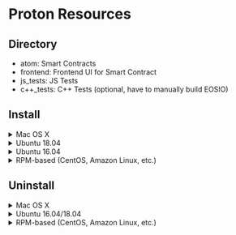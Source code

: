 # Proton Resources

## Directory
- atom: Smart Contracts
- frontend: Frontend UI for Smart Contract
- js_tests: JS Tests
- c++_tests: C++ Tests (optional, have to manually build EOSIO)

## Install
<details>
  <summary>Mac OS X</summary>
  <p>

    brew tap eosio/eosio
    brew tap eosio/eosio.cdt

    brew install eosio
    brew install eosio.cdt
  </p>
</details>

<details>
  <summary>Ubuntu 18.04</summary>
  <p>

    wget https://github.com/eosio/eos/releases/download/v2.0.7/eosio_2.0.7-1-ubuntu-18.04_amd64.deb
    sudo apt install ./eosio_2.0.7-1-ubuntu-18.04_amd64.deb

    wget https://github.com/eosio/eosio.cdt/releases/download/v1.7.0/eosio.cdt_1.7.0-1-ubuntu-18.04_amd64.deb
    sudo apt install ./eosio.cdt_1.7.0-1-ubuntu-18.04_amd64.deb
  </p>
</details>
<details>
  <summary>Ubuntu 16.04</summary>
  <p>

    wget https://github.com/eosio/eos/releases/download/v2.0.7/eosio_2.0.7-1-ubuntu-16.04_amd64.deb
    sudo apt install ./eosio_2.0.7-1-ubuntu-16.04_amd64.deb

    wget https://github.com/eosio/eosio.cdt/releases/download/v1.7.0/eosio.cdt_1.7.0-1-ubuntu-16.04_amd64.deb
    sudo apt install ./eosio.cdt_1.7.0-1-ubuntu-16.04_amd64.deb
  </p>
</details>

<details>
  <summary>RPM-based (CentOS, Amazon Linux, etc.)</summary>
  <p>

    wget https://github.com/eosio/eos/releases/download/v2.0.7/eosio-2.0.7-1.el7.x86_64.rpm
    sudo yum install ./eosio-2.0.7-1.el7.x86_64.rpm

    wget https://github.com/eosio/eosio.cdt/releases/download/v1.7.0/eosio.cdt-1.7.0-1.el7.x86_64.rpm
    sudo yum install ./eosio.cdt-1.7.0-1.el7.x86_64.rpm
  </p>
</details>


## Uninstall

<details>
  <summary>Mac OS X</summary>
  <p>

    brew remove eosio
    brew remove eosio.cdt
  </p>
</details>

<details>
  <summary>Ubuntu 16.04/18.04</summary>
  <p>
  
    sudo apt remove eosio
    sudo apt remove eosio.cdt
  </p>
</details>


<details>
  <summary>RPM-based (CentOS, Amazon Linux, etc.)</summary>
  <p>
    sudo yum remove eosio
    sudo yum remove eosio.cdt
  </p>
</details>
